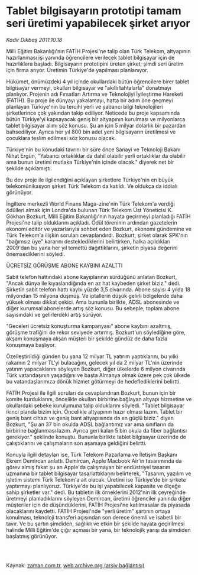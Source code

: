 # Tablet bilgisayarın prototipi tamam seri üretimi yapabilecek şirket arıyor

*Kadir Dikbaş 2011.10.18*

<td class="columnist-detail">
<p>Milli Eğitim Bakanlığı'nın FATİH Projesi'ne talip olan Türk Telekom, altyapının hazırlanması işi yanında öğrencilere verilecek tablet bilgisayar için de hazırlıklara başladı. Bilgisayarın prototipini üreten şirket, şimdi seri üretim için firma arıyor. Üretimin Türkiye'de yapılması planlanıyor.</p>
<p>
<div id="haberMetinDiv">
<p>
<p>Hükümet, önümüzdeki 4 yıl içinde okullardaki bütün öğrencilere birer tablet bilgisayar vermeyi, okulları bilgisayar ve "akıllı tahtalarla" donatmayı planlıyor. Projenin adı Fırsatları Artırma ve Teknolojiyi İyileştirme Hareketi (FATİH). Bu proje ile dünyayı yakalamayı, hatta bir adım öne geçmeyi planlayan Türkiye'nin bu tercihi yerli ve yabancı bilgi teknolojileri şirketlerince çok yakından takip ediliyor. Neticede bu proje kapsamında bütün Türkiye'yi kapsayacak geniş bir altyapının kurulması ve milyonlarca tablet bilgisayar alımı söz konusu. Şu an için 5 milyar dolarlık bir pazardan bahsediliyor. Ayrıca her yıl 800 bin adet yeni bilgisayarın üretilmesi ve çocuklara teslim edilmesi söz konusu olacak.
<p> Türkiye'nin bu konudaki tavrını bir süre önce Sanayi ve Teknoloji Bakanı Nihat Ergün, "Yabancı ortaklıklar da dahil olabilir yerli ortaklıklar da olabilir ama bunun üretimi mutlaka Türkiye'nin içinde olacak." diyerek net bir şekilde açıklamıştı.
<p> Bu dev proje ile ilgilendiğini açıklayan şirketlere Türkiye'nin en büyük telekomünikasyon şirketi Türk Telekom da katıldı. Ve oldukça da iddialı görünüyor.
<p> İngiltere merkezli World Finans Maga-zine'nin Türk Telekom'a verdiği ödülleri almak için Londra'da bulunan Türk Telekom Üst Yöneticisi K. Gökhan Bozkurt, Milli Eğitim Bakanlığı'nın hayata geçirmeyi planladığı FATİH Projesi'ne talip olduklarını açıkladı. Ödül töreninin ardından gazetelerin ekonomi editör ve yazarlarıyla sohbet eden Bozkurt, ekonomi gündemine ve Türk Telekom'a ilişkin soruları cevaplandırdı. Bozkurt, şirket olarak SPK'nın "bağımsız üye" kararını desteklediklerini belirtirken, halka açıldıkları 2009'dan bu yana her yıl temettü dağıttıklarını, şirketin piyasa değerini önemsediklerini söyledi.
<p>ÜCRETSİZ GÖRÜŞME ABONE KAYBINI AZALTTI
<p>Sabit telefon hattındaki abone kayıplarının sürdüğünü anlatan Bozkurt, "Ancak dünya ile kıyaslandığında en az hat kaybeden şirket biziz." dedi. Şirketin sabit telefon hattı kaybı yüzde 3,5 civarında. Abone sayısı 4 yılda 18 milyondan 15 milyona düşmüş. Ve iptallerin düşük gelirli bölgelerde daha yüksek olması dikkat çekici. Ama bununla birlikte, ADSL abonesinde ve diğer kurumsal abonelerde artış söz konusu. Bu sebeple, toplam abone sayısındaki ve gelirlerdeki artış sürüyor.
<p> "Geceleri ücretsiz konuşturma kampanyası" abone kaybını azaltmış, görüşme trafiğini de rekor seviyede artırmış. Bozkurt'un söylediğine göre, akşam konuşmaya alışan müşteri bir şekilde gündüz de daha fazla konuşmaya başlıyor.
<p> Özelleştirildiği günden bu yana 12 milyar TL yatırım yaptıklarını, bu yılki rakamın 2 milyar TL'yi bulacağını, gelecek yıl da 2 milyar TL'nin üzerinde yatırım yapacaklarını söyleyen Bozkurt, diğer ülkelerde 6 milyon civarında Türk vatandaşının yaşadığını ve başta Almanya olmak üzere pek çok ülkede bu vatandaşlarımıza dönük hizmet götürmeyi de hedeflediklerini belirtti.
<p> FATİH Projesi ile ilgili soruları da cevaplandıran Bozkurt, bunun için bir komite kurduklarını, öncelikle okulları birbirine bağlayan altyapı hizmetine ve okullardaki şebeke kurulumuna talip olduklarını söyledi. "Tablet bilgisayar ikinci planda bizim için. Öncelikle altyapının hazır olması lazım. Tablet bir geniş bant cihazı ve geniş bant altyapısında da en güçlü biziz." diyen Bozkurt, "Şu an 37 bin okulda ADSL bağlantımız var ama sınıfların da birbirine bağlanması lazım. Ayrıca geri kalan 5 bin okula da fiber bağlantısı gerekiyor." şeklinde konuştu. Bununla birlikte tablet bilgisayar üzerinde de çalıştıklarını ve çalışmaların son aşamaya geldiğini belirtti.
<p> Konuyla ilgili detayları ise, Türk Telekom Pazarlama ve İletişim Başkanı Ekrem Demircan anlattı. Demircan, Apple Macbook Air'in tasarımında da görev almış fakat şu an Apple'da çalışmayan bir endüstriyel tasarım uzmanına bir tablet bilgisayar tasarlattıklarını belirterek, "Tasarım, yazılım ve işletim sistemi Türk Telekom'a ait olacak. Üretimi ise Türkiye'de bir şirkete yaptırmayı planlıyoruz. Türkiye'de bu işi yapabilecek kapasite ve ölçeğe sahip şirketler var." dedi. Bu tabletin ilk örneklerini 2012'nin ilk çeyreğinde üretmeyi planladıklarını söyleyen Demircan, üretimi öğrenciler yanında diğer müşteriler için de düşündüklerini, FATİH Projesi'ne katılmasalar da piyasada olacaklarını kaydetti. FATİH Projesi'nde "yerli üretim" şartının ortaya konulması, teknoloji transferi açısından son derece önemli ve isabetli bir tavır. Ve bu şartın şimdiden, sağlıklı ve etkin bir şekilde hayata geçirilmesi halinde Milli Eğitim'de çığır açması bir yana, bir teknolojik yarışı da şimdiden başlatmış görünüyor.</p></p></p></p></p></p></p></p></p></p></p></div>
</p>


<p><br>
		 </br></p></td>

Kaynak: [zaman.com.tr](http://zaman.com.tr/yazar.do?yazino=1191984), [web.archive.org (arşiv bağlantısı)](http://web.archive.org/web/20120313160608/http://www.zaman.com.tr/yazar.do?yazino=1191984)
